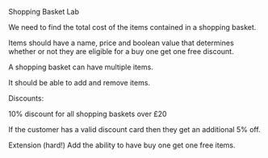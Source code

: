 Shopping Basket Lab

We need to find the total cost of the items contained in a shopping basket.

Items should have a name, price and boolean value that determines whether or not they are eligible for a buy one get one free discount.

A shopping basket can have multiple items.

It should be able to add and remove items.

Discounts:

10% discount for all shopping baskets over £20

If the customer has a valid discount card then they get an additional 5% off.

Extension (hard!) Add the ability to have buy one get one free items.
